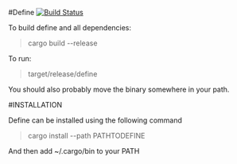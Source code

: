 #Define
[![Build Status](https://travis-ci.org/SethDusek/define-rust.svg?branch=master)](https://travis-ci.org/SethDusek/define-rust)

To build define and all dependencies:
>cargo build --release

To run:

>target/release/define

You should also probably move the binary somewhere in your path.

#INSTALLATION

Define can be installed using the following command

>cargo install --path PATHTODEFINE

And then add ~/.cargo/bin to your PATH
